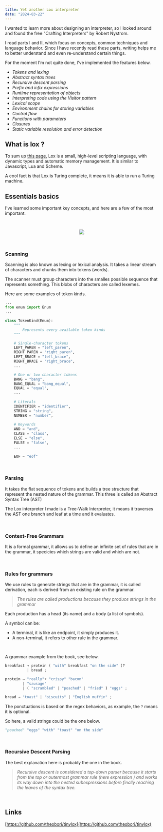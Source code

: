 ```yaml
---
title: Yet another Lox interpreter
date: "2024-03-22"
---
```


I wanted to learn more about designing an interpreter, so I looked around and found the free "Crafting Interpreters" by Robert Nystrom.

I read parts I and II, which focus on concepts, common techniques and language behavior. Since I have recently read these parts, writing helps me to better understand and even re-understand certain things.
  
For the moment I'm not quite done, I've implemented the features below.

- *Tokens and lexing*
- *Abstract syntax trees*
- *Recursive descent parsing*
- *Prefix and infix expressions*
- *Runtime representation of objects*
- *Interpreting code using the Visitor pattern*
- *Lexical scope*
- *Environment chains for storing variables*
- *Control flow*
- *Functions with parameters*
- *Closures*
- *Static variable resolution and error detection*
&nbsp;

## What is lox ?

To sum up [this page](https://craftinginterpreters.com/the-lox-language.html), Lox is a small, high-level scripting language, with dynamic types and automatic memory management. It is similar to Javascript, Lua and Scheme.

A cool fact is that Lox is Turing complete, it means it is able to run a Turing machine.
&nbsp;

## Essentials basics

I've learned some important key concepts, and here are a few of the most important.

&nbsp;

<center>
    <img src="/mountain_lang.png" class="img-center">
</center>

&nbsp;

### Scanning

Scanning is also known as lexing or lexical analysis. It takes a linear stream of characters and chunks them into tokens (words).

The scanner must group characters into the smalles possible sequence that represents something. This blobs of characters are called lexemes.

Here are some examples of token kinds.

```python
...
from enum import Enum
...

class TokenKind(Enum):
    """
        Represents every available token kinds
    """

    # Single-character tokens
    LEFT_PAREN = "left_paren",
    RIGHT_PAREN = "right_paren",
    LEFT_BRACE = "left_brace",
    RIGHT_BRACE = "right_brace",
    ...

    # One or two character tokens
    BANG = "bang",
    BANG_EQUAL = "bang_equal",
    EQUAL = "equal",
    ...
        
    # Literals
    IDENTIFIER = "identifier",
    STRING = "string",
    NUMBER = "number",
    
    # Keywords
    AND = "and",
    CLASS = "class",
    ELSE = "else",
    FALSE = "false",
    ...
    
    EOF = "eof"
```
&nbsp;

### Parsing

It takes the flat sequence of tokens and builds a tree structure that represent the nested nature of the grammar. This three is called an Abstract Syntax Tree (AST)

The Lox interpreter I made is a Tree-Walk Interpreter, it means it traverses the AST one branch and leaf at a time and it evaluates.

&nbsp;

### Context-Free Grammars

It is a formal grammar, it allows us to define an infinite set of rules that are in the grammar, it specicies which strings are valid and which are not.

&nbsp;

### Rules for grammars

We use rules to generate strings that are in the grammar, it is called derivation, each is derived from an existing rule on the grammar.

> *The rules are called productions because they produce strings in the grammar*

Each production has a head (its name) and a body (a list of symbols).

A symbol can be:
- A terminal, it is like an endpoint, it simply produces it.
- A non-terminal, it refers to other rule in the grammar.

&nbsp;

A grammar example from the book, see below.

```python
breakfast → protein ( "with" breakfast "on the side" )?
          | bread ;

protein → "really"+ "crispy" "bacon"
        | "sausage"
        | ( "scrambled" | "poached" | "fried" ) "eggs" ;

bread → "toast" | "biscuits" | "English muffin" ;
```

The ponctuations is based on the regex behaviors, as example, the `?` means it is optional.
&nbsp;

So here, a valid strings could be the one below.

```python
"poached" "eggs" "with" "toast" "on the side"
```

&nbsp;

### Recursive Descent Parsing

The best explanation here is probably the one in the book.

> *Recursive descent is considered a top-down parser because it starts from the top or outermost grammar rule (here expression ) and works its way down into the nested subexpressions before finally reaching the leaves of the syntax tree.*


&nbsp;

## Links

[https://github.com/theobori/tinylox](https://github.com/theobori/tinylox)

&nbsp;
